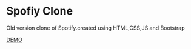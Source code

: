 # Spofiy Clone

Old version clone of Spotify.created using HTML,CSS,JS and Bootstrap

[DEMO](https://orhanors.github.io/Spofiy-Clone/)
